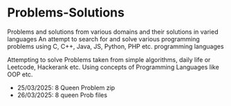 # Problems-Solutions
Problems and solutions from various domains and their solutions in varied languages
An attempt to search for and solve various programming problems using C, C++, Java, JS, Python, PHP etc. programming languages

Attempting to solve Problems taken from simple algorithms, daily life or Leetcode, Hackerank etc.
Using concepts of Programming Languages like OOP etc. 

* 25/03/2025: 8 Queen Problem zip
* 26/03/2025: 8 queen Prob files


